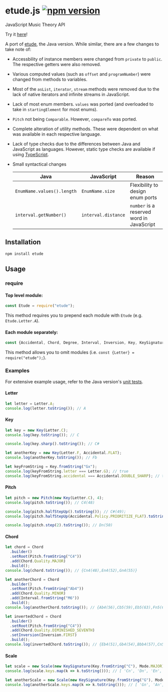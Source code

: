 # etude.js [![npm version](https://badge.fury.io/js/etude.svg)](https://badge.fury.io/js/etude)
JavaScript Music Theory API

Try it [here](https://tonicdev.com/npm/etude)!

A port of [etude](https://github.com/andrewthehan/etude), the Java version. While similar, there are a few changes to take note of:
- Accessbility of instance members were changed from `private` to `public`. The respective getters were also removed.
- Various computed values (such as `offset` and `programNumber`) were changed from methods to variables.
- Most of the `asList`, `iterator`, `stream` methods were removed due to the lack of native iterators and infinite streams in JavaScript.
- Lack of most enum members. `values` was ported (and overloaded to take in `startingElement` for most enums).
- `Pitch` not being `Comparable`. However, `compareTo` was ported.
- Complete alteration of utility methods. These were dependent on what was available in each respective language.
- Lack of type checks due to the differences between Java and JavaScript as languages. However, static type checks are available if using [TypeScript](https://www.typescriptlang.org/).
- Small syntactical changes

  | Java                        | JavaScript         | Reason                                    |
  |-----------------------------|--------------------|-------------------------------------------|
  | `EnumName.values().length`  | `EnumName.size`    | Flexibility to design enum ports          |
  | `interval.getNumber()`      | `interval.distance`| `number` is a reserved word in JavaScript |

## Installation
```
npm install etude
```

## Usage
### require
#### Top level module:
```javascript
const Etude = require("etude");
```
This method requires you to prepend each module with `Etude` (e.g. `Etude.Letter.A`).

#### Each module separately:
```javascript
const {Accidental, Chord, Degree, Interval, Inversion, Key, KeySignature, Letter, Mode, MusicConstants, Pitch, Scale} = require("etude");
```
This method allows you to omit modules (i.e. `const {Letter} = require("etude");`).

### Examples
For extensive example usage, refer to the Java version's [unit tests](https://github.com/andrewthehan/etude/tree/master/src/test/java/tests).

#### Letter
```javascript
let letter = Letter.A;
console.log(letter.toString()); // A
```

#### Key
```javascript
let key = new Key(Letter.C);
console.log(key.toString()); // C

console.log(key.sharp().toString()); // C#

let anotherKey = new Key(Letter.F, Accidental.FLAT);
console.log(anotherKey.toString()); // Fb

let keyFromString = Key.fromString("Gx");
console.log(keyFromString.letter === Letter.G); // true
console.log(keyFromString.accidental === Accidental.DOUBLE_SHARP); // true
```

#### Pitch
```javascript
let pitch = new Pitch(new Key(Letter.C), 4);
console.log(pitch.toString()); // C4(48)

console.log(pitch.halfStepUp().toString()); // C#(49);
console.log(pitch.halfStepUp(Accidental.Policy.PRIORITIZE_FLAT).toString()); // Db(49)

console.log(pitch.step(2).toString()); // Dn(50)
```

#### Chord
```javascript
let chord = Chord
  .builder()
  .setRoot(Pitch.fromString("C4"))
  .add(Chord.Quality.MAJOR)
  .build();
console.log(chord.toString()); // {Cn4(48),En4(52),Gn4(55)}

let anotherChord = Chord
  .builder()
  .setRoot(Pitch.fromString("Ab4"))
  .add(Chord.Quality.MINOR)
  .add(Interval.fromString("M6"))
  .build();
console.log(anotherChord.toString()); // {Ab4(56),Cb5(59),Eb5(63),Fn5(65)}

let invertedChord = Chord
  .builder()
  .setRoot(Pitch.fromString("C4"))
  .add(Chord.Quality.DIMINISHED_SEVENTH)
  .setInversion(Inversion.FIRST)
  .build();
console.log(invertedChord.toString()); // {Eb4(51),Gb4(54),Bbb4(57),Cn5(60)}
```

#### Scale
```javascript
let scale = new Scale(new KeySignature(Key.fromString("C"), Mode.MAJOR));
console.log(scale.keys.map(k => k.toString())); // [ 'Cn', 'Dn', 'En', 'Fn', 'Gn', 'An', 'Bn' ]

let anotherScale = new Scale(new KeySignature(Key.fromString("G"), Mode.HARMONIC_MINOR));
console.log(anotherScale.keys.map(k => k.toString())); // [ 'Gn', 'An', 'Bb', 'Cn', 'Dn', 'Eb', 'F#' ]
```
